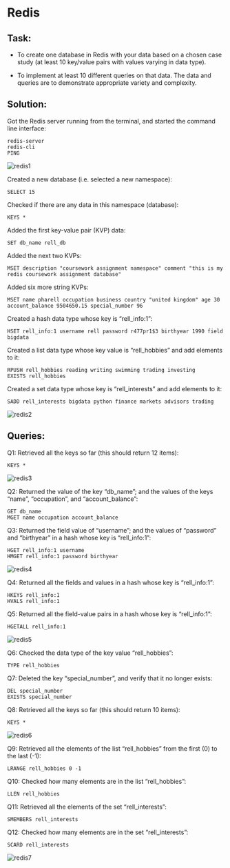 # Redis

## Task: 

* To create one database in Redis with your data based on a chosen case study (at least 10 key/value pairs with values varying in data type). 

* To implement at least 10 different queries on that data. The data and queries are to demonstrate appropriate variety and complexity. 

## Solution:

Got the Redis server running from the terminal, and started the command line interface:
```
redis-server
redis-cli
PING
```
![redis1](https://github.com/vaxdata22/NoSQL-and-Big-Data-demonstration/blob/main/screenshots/redis/redis-pic1.png)


Created a new database (i.e. selected a new namespace):
```
SELECT 15
```

Checked if there are any data in this namespace (database):
```
KEYS *
```

Added the first key-value pair (KVP) data:
```
SET db_name rell_db
```

Added the next two KVPs: 
```
MSET description "coursework assignment namespace" comment "this is my redis coursework assignment database"
```

Added six more string KVPs: 
```
MSET name pharell occupation business country "united kingdom" age 30 account_balance 9504650.15 special_number 96
```

Created a hash data type whose key is “rell_info:1”: 
```
HSET rell_info:1 username rell password r477pr1$3 birthyear 1990 field bigdata
```

Created a list data type whose key value is “rell_hobbies” and add elements to it:
```
RPUSH rell_hobbies reading writing swimming trading investing
EXISTS rell_hobbies
```

Created a set data type whose key is “rell_interests” and add elements to it:
```
SADD rell_interests bigdata python finance markets advisors trading
```
![redis2](https://github.com/vaxdata22/NoSQL-and-Big-Data-demonstration/blob/main/screenshots/redis/redis-pic2.png)


## Queries:

Q1: Retrieved all the keys so far (this should return 12 items):
```
KEYS *
```
![redis3](https://github.com/vaxdata22/NoSQL-and-Big-Data-demonstration/blob/main/screenshots/redis/redis-pic3.png)

Q2: Returned the value of the key “db_name”; and the values of the keys “name”, “occupation”, and “account_balance”:
```
GET db_name
MGET name occupation account_balance
```

Q3: Returned the field value of “username”; and the values of “password” and “birthyear” in a hash whose key is “rell_info:1”:
```
HGET rell_info:1 username
HMGET rell_info:1 password birthyear
```
![redis4](https://github.com/vaxdata22/NoSQL-and-Big-Data-demonstration/blob/main/screenshots/redis/redis-pic4.png)

Q4: Returned all the fields and values in a hash whose key is “rell_info:1”:
```
HKEYS rell_info:1
HVALS rell_info:1
```

Q5: Returned all the field-value pairs in a hash whose key is “rell_info:1”:
```
HGETALL rell_info:1
```
![redis5](https://github.com/vaxdata22/NoSQL-and-Big-Data-demonstration/blob/main/screenshots/redis/redis-pic5.png)

Q6: Checked the data type of the key value “rell_hobbies”:
```
TYPE rell_hobbies
```

Q7: Deleted the key “special_number”, and verify that it no longer exists:
```
DEL special_number
EXISTS special_number
```

Q8: Retrieved all the keys so far (this should return 10 items):
```
KEYS *
```
![redis6](https://github.com/vaxdata22/NoSQL-and-Big-Data-demonstration/blob/main/screenshots/redis/redis-pic6.png)

Q9: Retrieved all the elements of the list “rell_hobbies” from the first (0) to the last (-1):
```
LRANGE rell_hobbies 0 -1
```

Q10: Checked how many elements are in the list “rell_hobbies”:
```
LLEN rell_hobbies
```

Q11: Retrieved all the elements of the set “rell_interests”:
```
SMEMBERS rell_interests
```

Q12: Checked how many elements are in the set “rell_interests”:
```
SCARD rell_interests
```
![redis7](https://github.com/vaxdata22/NoSQL-and-Big-Data-demonstration/blob/main/screenshots/redis/redis-pic7.png)

